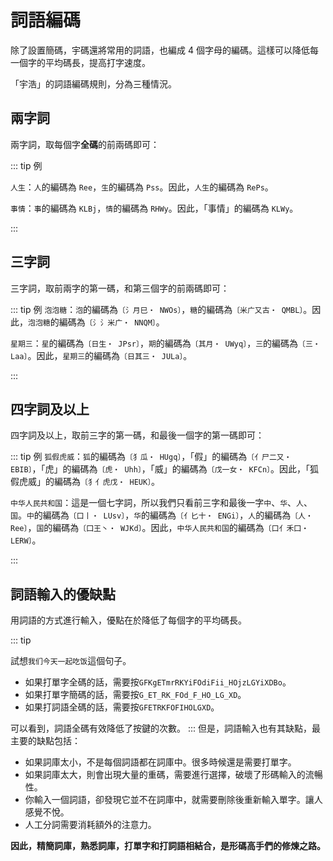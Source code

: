 <script setup>
import Chaifen from '@/chaifen/Chaifen.vue'
</script>

# 詞語編碼

除了設置簡碼，宇碼還將常用的詞語，也編成 4 個字母的編碼。這樣可以降低每一個字的平均碼長，提高打字速度。

「宇浩」的詞語編碼規則，分為三種情況。

## 兩字詞

兩字詞，取每個字**全碼**的前兩碼即可：

::: tip 例

`人生`：`人`的編碼為 `Ree`，`生`的編碼為 `Pss`。因此，`人生`的編碼為 `RePs`。  

`事情`：`事`的編碼為 `KLBj`，`情`的編碼為 `RHWy`。因此，「事情」的編碼為 `KLWy`。
<div class="flex justify-left flex-wrap">
<Chaifen char='事' :parts='[1,3,3,1]' :colors='[1,2,3,1]' />
<Chaifen char='情' :parts='[3,4,4]' />
</div>
:::

## 三字詞

三字詞，取前兩字的第一碼，和第三個字的前兩碼即可：

::: tip 例
`泡泡糖`：`泡`的編碼為`〔氵月巳・ NWOs〕`，`糖`的編碼為`〔米广又古・ QMBL〕`。因此，`泡泡糖`的編碼為`〔氵氵米广・ NNQM〕`。
<div class="flex justify-left flex-wrap">
<Chaifen char='泡' :parts='[3,2,3]' />
<Chaifen char='泡' :parts='[3,2,3]' />
<Chaifen char='糖' :parts='[6,3,4,3]'/>  
</div>

`星期三`：`星`的編碼為`〔日生・ JPsr〕`，`期`的編碼為`〔其月・ UWyq〕`，`三`的編碼為`〔三・ Laa〕`。因此，`星期三`的編碼為`〔日其三・ JULa〕`。
<div class="flex justify-left flex-wrap">
<Chaifen char='星' :parts='[4,5]' />
<Chaifen char='期' :parts='[8,4]' />
<Chaifen char='三' :parts='[3]' />
</div>
:::

## 四字詞及以上

四字詞及以上，取前三字的第一碼，和最後一個字的第一碼即可：

::: tip 例
`狐假虎威`：`狐`的編碼為`〔犭瓜・ HUgq〕`，「假」的編碼為`〔亻尸二又・ EBIB〕`，「虎」的編碼為`〔虎・ Uhh〕`，「威」的編碼為`〔戊一女・ KFCn〕`。因此，「狐假虎威」的編碼為`〔犭亻虎戊・ HEUK〕`。  
<div class="flex justify-left flex-wrap">
<Chaifen char='狐' :parts='[3,5]' />
<Chaifen char='假' :parts='[2,3,2,2,2]' />
<Chaifen char='虎' :parts='[8]' />
<Chaifen char='威' :parts='[2,1,3,3]' :colors='[1,2,3,1]' />
</div>

`中华人民共和国`：這是一個七字詞，所以我們只看前三字和最後一字`中`、`华`、`人`、`国`。`中`的編碼為`〔口丨・ LUsv〕`，`华`的編碼為`〔亻匕十・ ENGi〕`，`人`的編碼為`〔人・ Ree〕`，`国`的編碼為`〔囗王丶・ WJKd〕`。因此，`中华人民共和国`的編碼為`〔口亻禾囗・ LERW〕`。
<div class="flex justify-left flex-wrap">
<Chaifen char='中' :parts='[3,1]' />
<Chaifen char='华' :parts='[2,2,2]' />
<Chaifen char='人' :parts='[2,2,2]' />
<Chaifen char='民' :parts='[3,2]' />
<Chaifen char='共' :parts='[4,2]' />
<Chaifen char='和' :parts='[5,3]' />
<Chaifen char='国' :parts='[2,4,1,1]' :colors='[1,2,3,1]' />
</div>
:::

## 詞語輸入的優缺點

用詞語的方式進行輸入，優點在於降低了每個字的平均碼長。

::: tip

試想`我们今天一起吃饭`這個句子。

- 如果打單字全碼的話，需要按`GFKgETmrRKYiFOdiFii_HOjzLGYiXDBo`。
- 如果打單字簡碼的話，需要按`G_ET_RK_FOd_F_HO_LG_XD`。
- 如果打詞語全碼的話，需要按`GFETRKFOFIHOLGXD`。

可以看到，詞語全碼有效降低了按鍵的次數。
:::
但是，詞語輸入也有其缺點，最主要的缺點包括：

- 如果詞庫太小，不是每個詞語都在詞庫中。很多時候還是需要打單字。
- 如果詞庫太大，則會出現大量的重碼，需要進行選擇，破壞了形碼輸入的流暢性。
- 你輸入一個詞語，卻發現它並不在詞庫中，就需要刪除後重新輸入單字。讓人感覺不悅。
- 人工分詞需要消耗額外的注意力。

**因此，精簡詞庫，熟悉詞庫，打單字和打詞語相結合，是形碼高手們的修煉之路。**
